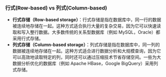 ### 行式(Row-based) vs 列式(Column-based)  
- **行式存储（Row-based storage）**：行式存储是指在数据库中，同一行的数据被连续地存储在一起。这种方式适合执行大量的复杂交易，因为它可以快速读取和写入整行数据。大多数传统的关系型数据库（例如 MySQL，Oracle）都采用行式存储。  
- **列式存储（Column-based storage）**：列式存储是指在数据库中，同一列的数据被连续地存储在一起。这种方式适合进行数据分析和大规模查询，因为它可以高效地读取特定的列，同时还可以通过压缩技术节省存储空间。一些为大数据分析优化的数据库（例如 Apache HBase，Google BigQuery）采用列式存储。  